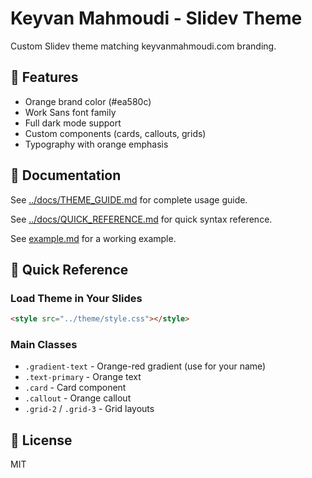 # Keyvan Mahmoudi - Slidev Theme

Custom Slidev theme matching keyvanmahmoudi.com branding.

## 🎨 Features

- Orange brand color (#ea580c)
- Work Sans font family
- Full dark mode support
- Custom components (cards, callouts, grids)
- Typography with orange emphasis

## 📖 Documentation

See [../docs/THEME_GUIDE.md](../docs/THEME_GUIDE.md) for complete usage guide.

See [../docs/QUICK_REFERENCE.md](../docs/QUICK_REFERENCE.md) for quick syntax reference.

See [example.md](./example.md) for a working example.

## 🎯 Quick Reference

### Load Theme in Your Slides
```markdown
<style src="../theme/style.css"></style>
```

### Main Classes
- `.gradient-text` - Orange-red gradient (use for your name)
- `.text-primary` - Orange text
- `.card` - Card component
- `.callout` - Orange callout
- `.grid-2` / `.grid-3` - Grid layouts

## 📄 License

MIT
